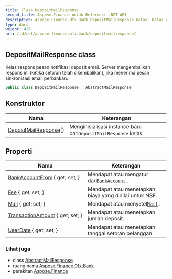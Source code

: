 ```yaml
---
title: Class DepositMailResponse
second_title: Aspose.Finance untuk Referensi .NET API
description: Aspose.Finance.Ofx.Bank.DepositMailResponse kelas. Kelas respons pesan notifikasi deposit email. Server mengembalikan respons ini ketika setoran telah dikembalikan jika menerima pesan sinkronisasi email perbankan.
type: docs
weight: 420
url: /id/net/aspose.finance.ofx.bank/depositmailresponse/
---
```

## DepositMailResponse class

Kelas respons pesan notifikasi deposit email. Server mengembalikan respons ini (ketika setoran telah dikembalikan), jika menerima pesan sinkronisasi email perbankan.

```csharp
public class DepositMailResponse : AbstractMailResponse
```

## Konstruktor

| Nama | Keterangan |
| --- | --- |
| [DepositMailResponse](depositmailresponse/)() | Menginisialisasi instance baru dari`DepositMailResponse` kelas. |

## Properti

| Nama | Keterangan |
| --- | --- |
| [BankAccountFrom](../../aspose.finance.ofx.bank/depositmailresponse/bankaccountfrom/) { get; set; } | Mendapat atau mengatur dari[`BankAccount`](../../aspose.finance.ofx/bankaccount/) . |
| [Fee](../../aspose.finance.ofx.bank/depositmailresponse/fee/) { get; set; } | Mendapat atau menetapkan biaya yang dinilai untuk NSF. |
| [Mail](../../aspose.finance.ofx.bank/depositmailresponse/mail/) { get; set; } | Mendapat atau menyetel[`Mail`](./mail/) . |
| [TransactionAmount](../../aspose.finance.ofx.bank/depositmailresponse/transactionamount/) { get; set; } | Mendapat atau menetapkan jumlah deposit. |
| [UserDate](../../aspose.finance.ofx.bank/depositmailresponse/userdate/) { get; set; } | Mendapat atau menetapkan tanggal setoran pelanggan. |

### Lihat juga

* class [AbstractMailResponse](../abstractmailresponse/)
* ruang nama [Aspose.Finance.Ofx.Bank](../../aspose.finance.ofx.bank/)
* perakitan [Aspose.Finance](../../)


